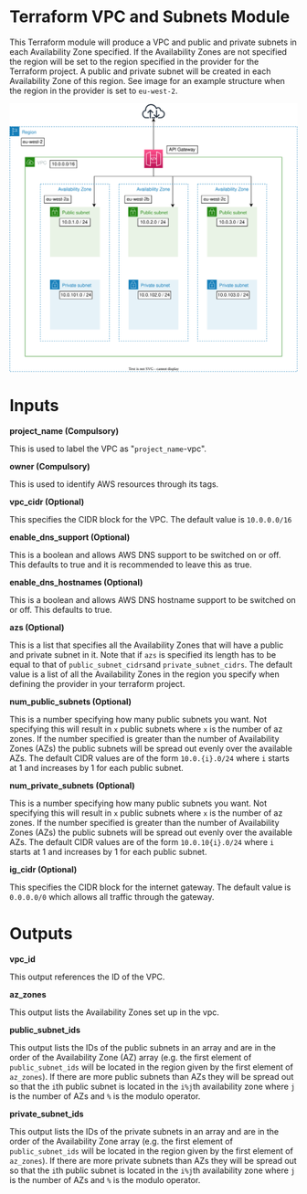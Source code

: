 # Terraform VPC and Subnets Module

This Terraform module will produce a VPC and public and private subnets in each Availability Zone specified.
If the Availability Zones are not specified the region will be set to the region specified in the provider for 
the Terraform project. A public and private subnet will be created in each Availability Zone of this region.
See image for an example structure when the region in the provider is set to `eu-west-2`.

![Alt text](vpc_subnet_module_diagram.svg?raw=true "VPC Subnet Module Diagram")

# Inputs

**project_name (Compulsory)**

This is used to label the VPC as "`project_name`-vpc".

**owner (Compulsory)**

This is used to identify AWS resources through its tags.


**vpc_cidr (Optional)**

This specifies the CIDR block for the VPC. The default value is `10.0.0.0/16`

**enable_dns_support (Optional)**

This is a boolean and allows AWS DNS support to be switched on or off. This defaults to true and it 
is recommended to leave this as true.  

**enable_dns_hostnames (Optional)**

This is a boolean and allows AWS DNS hostname support to be switched on or off. This defaults to true.  

**azs (Optional)**

This is a list that specifies all the Availability Zones that will have a public and private subnet in it.
Note that if `azs` is specified its length has to be equal to that of `public_subnet_cidrs`and `private_subnet_cidrs`.
The default value is a list of all the Availability Zones in the region you specify when defining the provider 
in your terraform project. 

**num_public_subnets (Optional)**

This is a number specifying how many public subnets you want. Not specifying this will result in `x` public subnets 
where `x` is the number of az zones. If the number specified is greater than the number of Availability Zones (AZs) 
the public subnets will be spread out evenly over the available AZs. The default CIDR values are of the form 
`10.0.{i}.0/24` where `i` starts at 1 and increases by 1 for each public subnet.

**num_private_subnets (Optional)**

This is a number specifying how many public subnets you want. Not specifying this will result in `x` public subnets 
where `x` is the number of az zones. If the number specified is greater than the number of Availability Zones (AZs) 
the public subnets will be spread out evenly over the available AZs. The default CIDR values are of the form 
`10.0.10{i}.0/24` where `i` starts at 1 and increases by 1 for each public subnet.

**ig_cidr (Optional)**

This specifies the CIDR block for the internet gateway. The default value is `0.0.0.0/0` which allows all traffic 
through the gateway.


# Outputs

**vpc_id**

This output references the ID of the VPC.

**az_zones**

This output lists the Availability Zones set up in the vpc. 

**public_subnet_ids**

This output lists the IDs of the public subnets in an array and are in the order of the Availability Zone (AZ) array
(e.g. the first element of `public_subnet_ids` will be located in the region given by the first element of `az_zones`). 
If there are more public subnets than AZs they will be spread out so that the `i`th public subnet is located in the 
`i%j`th availability zone where `j` is the number of AZs and `%` is the modulo operator. 

**private_subnet_ids**

This output lists the IDs of the private subnets in an array and are in the order of the Availability Zone array 
(e.g. the first element of `public_subnet_ids` will be located in the region given by the first element of `az_zones`). 
If there are more private subnets than AZs they will be spread out so that the `i`th public subnet is located in the 
`i%j`th availability zone where `j` is the number of AZs and `%` is the modulo operator. 
